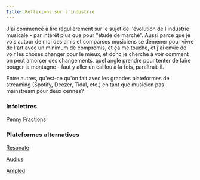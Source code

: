 ```yaml
---
Title: Reflexions sur l'industrie
---
```


J'ai commencé à lire régulièrement sur le sujet de l'évolution de l'industrie musicale - par intérêt plus que pour "étude de marché". Aussi parce que je vois autour de moi des amis et comparses musiciens se démener pour vivre de l'art avec un minimum de compromis, et ça me touche, et j'ai envie de voir les choses changer pour le mieux, et donc je cherche à voir comment on peut amorçer des changements, quel angle prendre pour tenter de faire bouger la montagne - faut y aller un caillou à la fois, paraîtrait-il.

Entre autres, qu'est-ce qu'on fait avec les grandes plateformes de streaming (Spotify, Deezer, Tidal, etc.) en tant que musicien pas mainstream pour deux cennes?

### Infolettres

[Penny Fractions](https://www.getrevue.co/profile/pennyfractions)



### Plateformes alternatives
[Resonate](http://resonate.is)


[Audius](http://audius.co)


[Ampled](http://www.ampled.com)